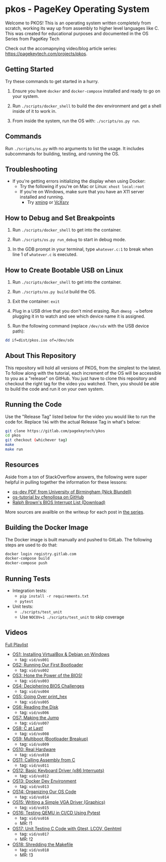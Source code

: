 # pkos - PageKey Operating System

Welcome to PKOS! This is an operating system written completely from scratch, working its way up from assembly to higher level languages like C. This was created for educational purposes and documented in the OS Series from PageKey Tech

Check out the accomapnying video/blog article series: https://pagekeytech.com/projects/pkos.

## Getting Started

Try these commands to get started in a hurry.

1. Ensure you have `docker` and `docker-compose` installed and ready to go on your system.

2. Run `./scripts/docker_shell` to build the dev environment and get a shell inside of it to work in.

3. From inside the system, run the OS with: `./scripts/os.py run`.

## Commands

Run `./scripts/os.py` with no arguments to list the usage. It includes subcommands for building, testing, and running the OS.

## Troubleshooting

- If you're getting errors initializing the display when using Docker:
  - Try the following if you're on Mac or Linux: `xhost local:root`
  - If you're on Windows, make sure that you have an X11 server installed and running.
    - Try [xming](https://sourceforge.net/projects/xming/) or [VcXsrv](https://sourceforge.net/projects/vcxsrv/)

## How to Debug and Set Breakpoints

1. Run `./scripts/docker_shell` to get into the container.

2. Run `./scripts/os.py run_debug` to start in debug mode.

3. In the GDB prompt in your terminal, type `whatever.c:1` to break when line 1 of `whatever.c` is executed.

## How to Create Bootable USB on Linux

1. Run `./scripts/docker_shell` to get into the container.

2. Run `./scripts/os.py build` build the OS.

3. Exit the container: `exit`

4. Plug in a USB drive that you don't mind erasing. Run `dmesg -w` before plugging it in to watch and see which device name it is assigned.

5. Run the following command (replace `/dev/sdx` with the USB device path):

```bash
dd if=dist/pkos.iso of=/dev/sdx
```

## About This Repository 

This repository will hold all versions of PKOS, from the simplest to the latest. To follow along with the tutorial, each increment of the OS will be accessible to you as a "release" on GitHub. You just have to clone this repository and checkout the right tag for the video you watched. Then, you should be able to build the code and run it on your own system.

## Running the Code

Use the "Release Tag" listed below for the video you would like to run the code for. Replace `TAG` with the actual Release Tag in what's below:

```bash
git clone https://gitlab.com/pagekeytech/pkos
cd pkos
git checkout (whichever tag)
make
make run
```

## Resources

Aside from a ton of StackOverflow answers, the following were super helpful in pulling together the information for these lessons:

* [os-dev PDF from University of Birmingham (Nick Blundell)](https://www.cs.bham.ac.uk/~exr/lectures/opsys/10_11/lectures/os-dev.pdf)
* [os-tutorial by cfenollosa on GitHub](https://github.com/cfenollosa/os-tutorial)
* [Ralph Brown's BIOS Interrupt List (Download)](http://www.cs.cmu.edu/~ralf/files.html)

More sources are availble on the writeup for each post in [the series](https://pagekeytech.com/projects/pkos).

## Building the Docker Image

The Docker image is built manually and pushed to GitLab. The following steps are used to do that:

```bash
docker login registry.gitlab.com
docker-compose build
docker-compose push
```

## Running Tests

- Integration tests:
  - `pip install -r requirements.txt`
  - `pytest`
- Unit tests:
  - `./scripts/test_unit`
  - Use `NOCOV=1 ./scripts/test_unit` to skip coverage

## Videos

[Full Playlist](https://www.youtube.com/playlist?list=PL3Kz_hCNpKSTFCTJtP4-9mkYDVM7rAprW)

- [OS1: Installing VirtualBox & Debian on Windows](https://www.youtube.com/watch?v=NtZzb9ZJ5Fo&list=PL3Kz_hCNpKSTFCTJtP4-9mkYDVM7rAprW&index=2)
  - tag: `vid/os001`
- [OS2: Running Our First Bootloader](https://www.youtube.com/watch?v=1lAuJoPZ3Q0&list=PL3Kz_hCNpKSTFCTJtP4-9mkYDVM7rAprW&index=2)
  - tag: `vid/os002`
- [OS3: Hone the Power of the BIOS!](https://www.youtube.com/watch?v=W3DdyiO3Fy8&list=PL3Kz_hCNpKSTFCTJtP4-9mkYDVM7rAprW&index=3)
  - tag: `vid/os003`
- [OS4: Deciphering BIOS Challenges](https://www.youtube.com/watch?v=9dU7CyKkHew&list=PL3Kz_hCNpKSTFCTJtP4-9mkYDVM7rAprW&index=4)
  - tag: `vid/os004`
- [OS5: Going Over print_hex](https://www.youtube.com/watch?v=IvUl1ocS64g&list=PL3Kz_hCNpKSTFCTJtP4-9mkYDVM7rAprW&index=5)
  - tag: `vid/os005`
- [OS6: Reading the Disk](https://www.youtube.com/watch?v=mktENQzbm6k&list=PL3Kz_hCNpKSTFCTJtP4-9mkYDVM7rAprW&index=6)
  - tag: `vid/os006`
- [OS7: Making the Jump](https://www.youtube.com/watch?v=IU9zXYdYV9I&list=PL3Kz_hCNpKSTFCTJtP4-9mkYDVM7rAprW&index=7)
  - tag: `vid/os007`
- [OS8: C at Last!](https://www.youtube.com/watch?v=5RWjI83C47k&list=PL3Kz_hCNpKSTFCTJtP4-9mkYDVM7rAprW&index=8)
  - tag: `vid/os008`
- [OS9: Multiboot (Bootloader Breakup)](https://www.youtube.com/watch?v=UraQLWvn9Vg&list=PL3Kz_hCNpKSTFCTJtP4-9mkYDVM7rAprW&index=9)
  - tag: `vid/os009`
- [OS10: Real Hardware](https://www.youtube.com/watch?v=-V-eKSKwexs&list=PL3Kz_hCNpKSTFCTJtP4-9mkYDVM7rAprW&index=10)
  - tag: `vid/os010`
- [OS11: Calling Assembly from C](https://www.youtube.com/watch?v=ZsnKjqsFwwY&list=PL3Kz_hCNpKSTFCTJtP4-9mkYDVM7rAprW&index=11)
  - tag: `vid/os011`
- [OS12: Basic Keyboard Driver (x86 Interrupts)](https://www.youtube.com/watch?v=YtnNX074jMU&list=PL3Kz_hCNpKSTFCTJtP4-9mkYDVM7rAprW&index=12)
  - tag: `vid/os012`
- [OS13: Docker Dev Environment](https://www.youtube.com/watch?v=qN_24B2OJ5U&list=PL3Kz_hCNpKSTFCTJtP4-9mkYDVM7rAprW&index=13)
  - tag: `vid/os013`
- [OS14: Organizing Our OS Code](https://www.youtube.com/watch?v=Qa-WjNWkNeA&list=PL3Kz_hCNpKSTFCTJtP4-9mkYDVM7rAprW&index=14)
  - tag: `vid/os014`
- [OS15: Writing a Simple VGA Driver (Graphics)](https://www.youtube.com/watch?v=GllPGcVLEDY&list=PL3Kz_hCNpKSTFCTJtP4-9mkYDVM7rAprW&index=15)
  - tag: `vid/os015`
- [OS16: Testing QEMU in CI/CD Using Pytest](https://www.youtube.com/watch?v=zcqJHKUKipg&list=PL3Kz_hCNpKSTFCTJtP4-9mkYDVM7rAprW&index=16)
  - tag: `vid/os016`
  - MR: !1
- [OS17: Unit Testing C Code with Gtest, LCOV, Genhtml](https://www.youtube.com/watch?v=M4JG1Ej4x-c&list=PL3Kz_hCNpKSTFCTJtP4-9mkYDVM7rAprW&index=17)
  - tag: `vid/os017`
  - MR: !2
- [OS18: Shredding the Makefile](https://www.youtube.com/watch?v=XLzVL8VA7Yc&list=PL3Kz_hCNpKSTFCTJtP4-9mkYDVM7rAprW&index=18)
  - tag: `vid/os018`
  - MR: !3
